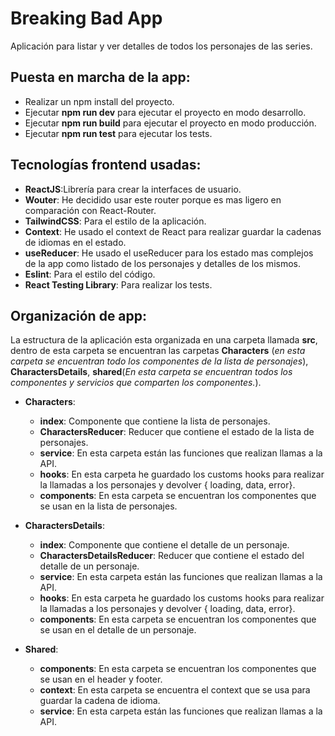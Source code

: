 # Breaking Bad App
Aplicación para listar y ver detalles de todos los personajes de las series.

## Puesta en marcha de la app:
 - Realizar un npm install del proyecto.
 - Ejecutar **npm run dev** para ejecutar el proyecto en modo desarrollo.
 - Ejecutar **npm run build** para ejecutar el proyecto en modo producción.
 - Ejecutar **npm run test** para ejecutar los tests.


## Tecnologías frontend usadas:
 - **ReactJS**:Librería para crear la interfaces de usuario.
 - **Wouter**: He decidido usar este router porque es mas ligero en comparación con React-Router.
 - **TailwindCSS**: Para el estilo de la aplicación.
 - **Context**: He usado el context de React para realizar guardar la cadenas de idiomas en el estado.
 - **useReducer**: He usado el useReducer para los estado mas complejos de la app como listado de los personajes y detalles de los mismos.
 - **Eslint**: Para el estilo del código.
 - **React Testing Library**: Para realizar los tests.
 
## Organización de app:
  La estructura de la aplicación esta organizada en una carpeta llamada **src**, dentro de esta carpeta se encuentran las carpetas **Characters** (*en esta carpeta se encuentran todo los componentes de la lista de personajes*), **CharactersDetails**, **shared**(*En esta carpeta se encuentran todos los componentes y servicios que comparten los componentes.*).

  - **Characters**:
    - **index**: Componente que contiene la lista de personajes.
    - **CharactersReducer**: Reducer que contiene el estado de la lista de personajes.
    - **service**: En esta carpeta están las funciones que realizan llamas a la API.
    - **hooks**: En esta carpeta he guardado los customs hooks para realizar la llamadas a los personajes y devolver  { loading, data, error}.
    - **components**: En esta carpeta se encuentran los componentes que se usan en la lista de personajes.

- **CharactersDetails**:
    - **index**: Componente que contiene el detalle de un personaje.
    - **CharactersDetailsReducer**: Reducer que contiene el estado del detalle de un personaje.
    - **service**: En esta carpeta están las funciones que realizan llamas a la API.
    - **hooks**: En esta carpeta he guardado los customs hooks para realizar la llamadas a los personajes y devolver  { loading, data, error}.
    - **components**: En esta carpeta se encuentran los componentes que se usan en el detalle de un personaje.
    
- **Shared**:
    - **components**: En esta carpeta se encuentran los componentes que se usan en el header y footer.
    - **context**: En esta carpeta se encuentra el context que se usa para guardar la cadena de idioma.
    - **service**: En esta carpeta están las funciones que realizan llamas a la API.
